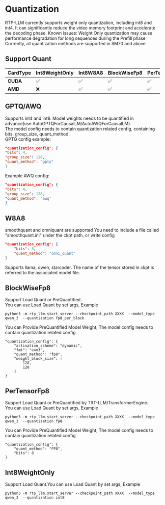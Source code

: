 # Quantization
RTP-LLM currently supports weight only quantization, including int8 and int4. It can significantly reduce the video memory footprint and accelerate the decoding phase.
Known issues: Weight Only quantization may cause performance degradation for long sequences during the Prefill phase
Currently, all quantization methods are supported in SM70 and above

## Support Quant

| **CardType** | **Int8WeightOnly** | **Int8W8A8** | **BlockWiseFp8** | **PerTensorFp8** |**INT4** | **PTPC** |
|--------------|--------------------|--------------|------------------|------------------|---------|----------|
| **CUDA**     | ✅                 | ✅            | ✅               | ✅               |✅        | ❌       |
| **AMD**      | ❌                 | ✅            | ✅               | ✅               |✅        | ✅       |

## GPTQ/AWQ
Supports int4 and int8. Model weights needs to be quantified in advance(use AutoGPTQForCausalLM/AutoAWQForCausalLM).<br>
The model config needs to contain quantization related config, containing bits, group_size, quant_method.<br>
GPTQ config example:
``` json
"quantization_config": {
"bits": 4,
"group_size": 128,
"quant_method": "gptq"
}
```
Example AWQ config:
``` json
"quantization_config": {
"bits": 4,
"group_size": 128,
"quant_method": "awq"
}
```

## W8A8
smoothquant and omniquant are supported
You need to include a file called "smoothquant.ini" under the ckpt path, or write config

``` json
"quantization_config": {
    "bits": 8,
    "quant_method": "omni_quant"
}
```
Supports llama, qwen, starcoder. The name of the tensor stored in ckpt is referred to the associated model file.


## BlockWiseFp8
Support Load Quant or PreQuantified.<br>
You can use Load Quant by set args, Example<br>
```
python3 -m rtp_llm.start_server --checkpoint_path XXXX  --model_type qwen_3  --quantization fp8_per_block
```

You can Provide PreQuantified Model Weight, The model config needs to contain quantization related config<br>


```
"quantization_config": {
    "activation_scheme": "dynamic",
    "fmt": "e4m3",
    "quant_method": "fp8",
    "weight_block_size": [
        128,
        128
    ]
}
```

## PerTensorFp8
Support Load Quant or PreQuantified by TRT-LLM/TransformerEngine.<br>
You can use Load Quant by set args, Example<br>
```
python3 -m rtp_llm.start_server --checkpoint_path XXXX  --model_type qwen_3  --quantization fp8
```

You can Provide PreQuantified Model Weight, The model config needs to contain quantization related config<br>
```
"quantization_config": {
    "quant_method": "FP8",
    "bits": 8
}
```


## Int8WeightOnly
Support Load Quant.You can use Load Quant by set args, Example<br>
```
python3 -m rtp_llm.start_server --checkpoint_path XXXX  --model_type qwen_3  --quantization int8
```
